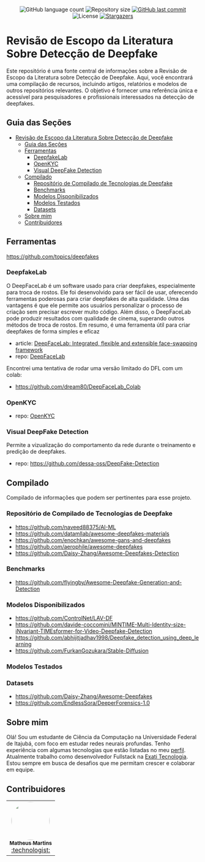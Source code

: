 <p align="center">
  <img alt="GitHub language count" src="https://img.shields.io/github/languages/count/MatMB115/TFG-UNIFEI-scope-review-about-deepfakes-detection?color=a015f5">

  <img alt="Repository size" src="https://img.shields.io/github/repo-size/MatMB115/TFG-UNIFEI-scope-review-about-deepfakes-detection">

  <a href="https://github.com/MatMB115/TFG-UNIFEI-scope-review-about-deepfakes-detection/commits/main">
    <img alt="GitHub last commit" src="https://img.shields.io/github/last-commit/MatMB115/TFG-UNIFEI-scope-review-about-deepfakes-detection">
  </a>
  
<img alt="License" src="https://img.shields.io/badge/license-MIT-brightgreen">
  <a href="https://github.com/MatMB115/rTFG-UNIFEI-scope-review-about-deepfakes-detection/stargazers">
    <img alt="Stargazers" src="https://img.shields.io/github/stars/MatMB115/TFG-UNIFEI-scope-review-about-deepfakes-detection?style=social">
  </a>
</p>


# Revisão de Escopo da Literatura Sobre Detecção de Deepfake

Este repositório é uma fonte central de informações sobre a Revisão de Escopo da Literatura sobre Detecção de Deepfake. Aqui, você encontrará uma compilação de recursos, incluindo artigos, relatórios e modelos de outros repositórios relevantes. O objetivo é fornecer uma referência única e acessível para pesquisadores e profissionais interessados na detecção de deepfakes.


## Guia das Seções
- [Revisão de Escopo da Literatura Sobre Detecção de Deepfake](#revisão-de-escopo-da-literatura-sobre-detecção-de-deepfake)
  - [Guia das Seções](#guia-das-seções)
  - [Ferramentas](#ferramentas)
    - [DeepfakeLab](#deepfakelab)
    - [OpenKYC](#openkyc)
    - [Visual DeepFake Detection](#visual-deepfake-detection)
  - [Compilado](#compilado)
    - [Repositório de Compilado de Tecnologias de Deepfake](#repositório-de-compilado-de-tecnologias-de-deepfake)
    - [Benchmarks](#benchmarks)
    - [Modelos Disponibilizados](#modelos-disponibilizados)
    - [Modelos Testados](#modelos-testados)
    - [Datasets](#datasets)
  - [Sobre mim](#sobre-mim)
  - [Contribuidores](#contribuidores)

## Ferramentas

https://github.com/topics/deepfakes

### DeepfakeLab

O DeepFaceLab é um software usado para criar deepfakes, especialmente para troca de rostos. Ele foi desenvolvido para ser fácil de usar, oferecendo ferramentas poderosas para criar deepfakes de alta qualidade. Uma das vantagens é que ele permite aos usuários personalizar o processo de criação sem precisar escrever muito código. Além disso, o DeepFaceLab pode produzir resultados com qualidade de cinema, superando outros métodos de troca de rostos. Em resumo, é uma ferramenta útil para criar deepfakes de forma simples e eficaz
- article: [DeepFaceLab: Integrated, flexible and extensible face-swapping framework](https://arxiv.org/abs/2005.05535)
- repo: [DeepFaceLab](https://github.com/iperov/DeepFaceLab?tab=readme-ov-file)

Encontrei uma tentativa de rodar uma versão limitado do DFL com um colab:
- https://github.com/dream80/DeepFaceLab_Colab

### OpenKYC

- repo: [OpenKYC](https://github.com/FaceOnLive/OpenKYC)

### Visual DeepFake Detection
Permite a vizualização do comportamento da rede durante o treinamento e predição de deepfakes.
- repo: https://github.com/dessa-oss/DeepFake-Detection

## Compilado
Compilado de informações que podem ser pertinentes para esse projeto.

### Repositório de Compilado de Tecnologias de Deepfake

- https://github.com/naveed88375/AI-ML
- https://github.com/datamllab/awesome-deepfakes-materials
- https://github.com/enochkan/awesome-gans-and-deepfakes
- https://github.com/aerophile/awesome-deepfakes
- https://github.com/Daisy-Zhang/Awesome-Deepfakes-Detection

### Benchmarks
- https://github.com/flyingby/Awesome-Deepfake-Generation-and-Detection

### Modelos Disponibilizados
- https://github.com/ControlNet/LAV-DF
- https://github.com/davide-coccomini/MINTIME-Multi-Identity-size-iNvariant-TIMEsformer-for-Video-Deepfake-Detection
- https://github.com/abhijitjadhav1998/Deepfake_detection_using_deep_learning
- https://github.com/FurkanGozukara/Stable-Diffusion

### Modelos Testados

### Datasets
- https://github.com/Daisy-Zhang/Awesome-Deepfakes
- https://github.com/EndlessSora/DeeperForensics-1.0

## Sobre mim
Olá! Sou um estudante de Ciência da Computação na Universidade Federal de Itajubá, com foco em estudar redes neurais profundas. Tenho experiência com algumas tecnologias que estão listadas no meu [perfil](https://github.com/MatMB115). Atualmente trabalho como desenvolvedor Fullstack na [Exati Tecnologia](https://exati.com.br/). Estou sempre em busca de desafios que me permitam crescer e colaborar em equipe.

## Contribuidores

<table>
  <tr>
    <td align="center"><a href="https://github.com/MatMB115"><img style="border-radius: 50%;" src="https://avatars.githubusercontent.com/u/63670910?v=4" width="100px;" alt=""/><br /><sub><b>Matheus Martins</b></sub></a><br /><a href="https://github.com/MatMB115/" title="RepiMe">:technologist:</a></td>
  </tr>
</table>
